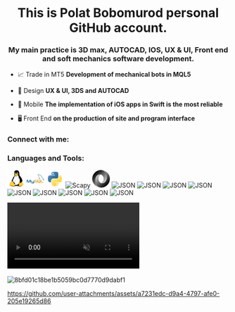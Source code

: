 <h1 align="center">This is Polat Bobomurod personal GitHub account.</h1>
<h3 align="center">My main practice is 3D max, AUTOCAD, IOS, UX & UI, Front end and soft mechanics software development.</h3>

- 📈 Trade in MT5 **Development of mechanical bots in MQL5**

- 🎨 Design **UX & UI, 3DS and AUTOCAD**

- 📱 Mobile **The implementation of iOS apps in Swift is the most reliable**

- 🖥 Front End **on the production of site and program interface**

<h3 align="left">Connect with me:</h3>
<p align="left">
</p>

<h3 align="left">Languages and Tools:</h3>
<p align="left"> 
  <a> 
    <img src="https://raw.githubusercontent.com/devicons/devicon/master/icons/linux/linux-original.svg" alt="linux" width="40" height="40"/> 
  </a> 
  <a> 
    <img src="https://raw.githubusercontent.com/devicons/devicon/master/icons/mysql/mysql-original-wordmark.svg" alt="mysql" width="40" height="40"/> 
  </a> 
  <a> 
    <img src="https://raw.githubusercontent.com/devicons/devicon/master/icons/python/python-original.svg" alt="python" width="40" height="40"/> 
  </a> 
  <!-- Additional Tools -->
<a> 
    <img src="https://github.com/secdev/scapy/raw/master/doc/scapy/graphics/scapy_logo.png" width="40" height="40" alt="Scapy" />
  </a> 
  <a> 
    <img src="https://raw.githubusercontent.com/github/explore/main/topics/json/json.png" alt="JSON" width="40" height="40"/> 
  </a>  
<a> 
    <img src="https://github.com/user-attachments/assets/eb2e10e0-bc4d-46ff-982a-63c3c312fcca" alt="JSON" width="40" height="40"/> 
  </a> 
<a> 
    <img src="https://github.com/user-attachments/assets/43bdfc37-121f-4f27-bd9f-72af0522f6d2" alt="JSON" width="40" height="40"/> 
  </a> 
<a> 
    <img src="https://github.com/user-attachments/assets/d7d3ba75-f37b-4988-a0a4-dc9ebb7c8851" alt="JSON" width="40" height="40"/> 
  </a> 
  <a> 
    <img src="https://github.com/user-attachments/assets/30ffb8c5-b8df-438a-8298-ffbab58ae271" alt="JSON" width="40" height="40"/> 
  </a>
  <a> 
    <img src="https://github.com/user-attachments/assets/e270c6bd-03f8-4a09-8ce1-af47bd7a963f" alt="JSON" width="40" height="40"/> 
  </a>
  <a> 
    <img src="https://github.com/user-attachments/assets/cf39dd30-5cff-4170-8043-cee1162c69c2" alt="JSON" width="40" height="40"/> 
  </a>
  <a> 
    <img src="https://github.com/user-attachments/assets/315b4326-03e3-4820-8c7e-e41cc51bdeff" alt="JSON" width="40" height="40"/> 
  </a>
  <a> 
    <img src="https://github.com/user-attachments/assets/acadf5dd-2f82-4170-8769-7c632bf7a100" alt="JSON" width="30" height="40"/> 
  </a>
  <a> 
    <img src="https://github.com/user-attachments/assets/91512259-6a14-4166-8b0c-a5eac6474c4f" alt="JSON" width="40" height="40"/> 
  </a>
</p>

<video id="myVideo" muted loop>
  <source src="https://github.com/user-attachments/assets/a7231edc-d9a4-4797-afe0-205e19265d86" type="video/mp4">
  Your browser does not support the video tag.
</video>

<script>
  window.onload = function() {
    var video = document.getElementById('myVideo');
    video.play();
  };
</script>



![8bfd01c18be1b5059bc0d7770d9dabf1](https://github.com/user-attachments/assets/0ed7ec30-9a51-4cbd-8353-6bd45eff44cb)


https://github.com/user-attachments/assets/a7231edc-d9a4-4797-afe0-205e19265d86
